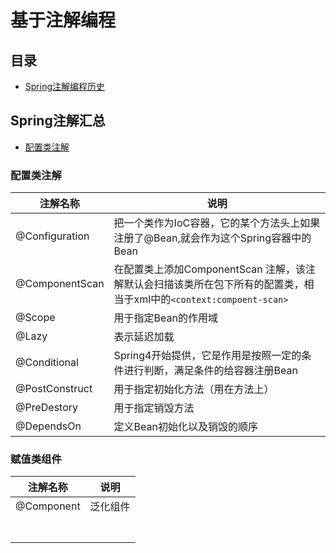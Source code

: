 # 基于注解编程

## 目录

- [Spring注解编程历史](010-Spring注解编程历史.md) 

## Spring注解汇总

- [配置类注解](#配置类注解)

### 配置类注解

| 注解名称       | 说明                                                         |
| -------------- | ------------------------------------------------------------ |
| @Configuration | 把一个类作为IoC容器，它的某个方法头上如果注册了@Bean,就会作为这个Spring容器中的Bean |
| @ComponentScan | 在配置类上添加ComponentScan 注解，该注解默认会扫描该类所在包下所有的配置类，相当于xml中的`<context:compoent-scan>` |
| @Scope         | 用于指定Bean的作用域                                         |
| @Lazy          | 表示延迟加载                                                 |
| @Conditional   | Spring4开始提供，它是作用是按照一定的条件进行判断，满足条件的给容器注册Bean |
| @PostConstruct | 用于指定初始化方法（用在方法上）                             |
| @PreDestory    | 用于指定销毁方法                                             |
| @DependsOn     | 定义Bean初始化以及销毁的顺序                                 |

### 赋值类组件

| 注解名称   | 说明     |
| ---------- | -------- |
| @Component | 泛化组件 |
|            |          |
|            |          |
|            |          |
|            |          |
|            |          |
|            |          |
|            |          |